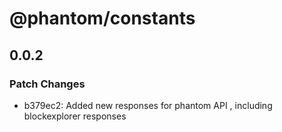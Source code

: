 # @phantom/constants

## 0.0.2

### Patch Changes

- b379ec2: Added new responses for phantom API , including blockexplorer responses
